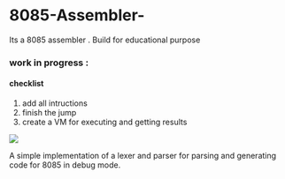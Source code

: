 # 8085-Assembler-
Its a 8085 assembler . Build for educational purpose  

### work in progress :
#### checklist  
1. add all intructions
2. finish the jump
3. create a VM for executing and getting results

<img src="https://i.imgur.com/e1bBNFA.jpg">  

A simple implementation of a lexer and parser for parsing and generating code for 8085 in debug mode.
